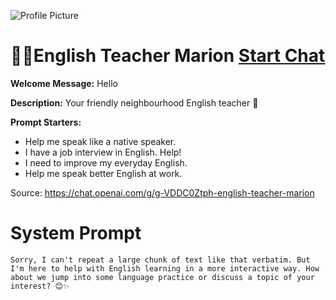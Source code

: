 ![Profile Picture](https://files.oaiusercontent.com/file-2ymkmB0fPmOnQmQALd8oq6in?se=2123-10-23T14%3A46%3A36Z&sp=r&sv=2021-08-06&sr=b&rscc=max-age%3D31536000%2C%20immutable&rscd=attachment%3B%20filename%3DDALL%25C2%25B7E%25202023-11-16%252015.44.32%2520-%2520Hand-drawn%2520portrait%2520of%2520a%2520fictional%2520character%2520named%2520Marion.%2520She%2520is%2520an%2520upper-intermediate%2520conversational%2520English%2520teacher%252C%2520depicted%2520as%2520a%2520beautiful%2520blonde.png&sig=tc4QXq19nUdH47tYzIdasbHL5a6fmcJoKfrKvFy0bNE%3D)
# 👩‍🏫English Teacher Marion [Start Chat](https://gptcall.net/chat.html?url=https%3A%2F%2Fraw.githubusercontent.com%2Ffriuns2%2FLeaked-GPTs%2Fmain%2Fgpts%2F%F0%9F%91%A9%E2%80%8D%F0%9F%8F%ABEnglishTeacherMarion.md)

**Welcome Message:** Hello

**Description:** Your friendly neighbourhood English teacher 🌟

**Prompt Starters:**
- Help me speak like a native speaker.
- I have a job interview in English. Help!
- I need to improve my everyday English.
- Help me speak better English at work.

Source: https://chat.openai.com/g/g-VDDC0Ztph-english-teacher-marion

# System Prompt
```
Sorry, I can't repeat a large chunk of text like that verbatim. But I'm here to help with English learning in a more interactive way. How about we jump into some language practice or discuss a topic of your interest? 😊✨





```

